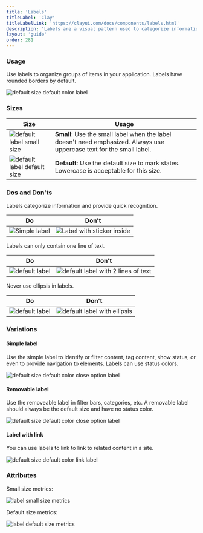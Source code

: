 ```yaml
---
title: 'Labels'
titleLabel: 'Clay'
titleLabelLink: 'https://clayui.com/docs/components/labels.html'
description: 'Labels are a visual pattern used to categorize information providing quick and easy recognition.'
layout: 'guide'
order: 281
---
```



### Usage

Use labels to organize groups of items in your application. Labels have rounded borders by default.

![default size default color label](/images/lexicon/Labels.jpg)

### Sizes

| Size                                                            | Usage                                                                                                                 |
| --------------------------------------------------------------- | --------------------------------------------------------------------------------------------------------------------- |
| ![default label small size](/images/lexicon/LabelSmall.jpg)     | **Small**: Use the small label when the label doesn't need emphasized. Always use uppercase text for the small label. |
| ![default label default size](/images/lexicon/LabelDefault.jpg) | **Default**: Use the default size to mark states. Lowercase is acceptable for this size.                              |

### Dos and Don'ts

Labels categorize information and provide quick recognition.

| Do | Don't |
| -- | ----- |
| ![Simple label](/images/lexicon/LabelSmallDo.jpg) | ![Label with sticker inside](/images/lexicon/LabelSmallDont.jpg) |

<!--
<div class="row">
	<div class="dodont col-lg">
		<img class="do" src="/images/lexicon/LabelSmallDo.jpg" alt="Simple label">
		<p class="do">Do</p>
	</div>
	<div class="dodont col-lg">
		<img class="dont" src="/images/lexicon/LabelSmallDont.jpg" alt="Label with sticker inside">
		<p class="dont">Don't</p>
	</div>
</div> -->

Labels can only contain one line of text.

| Do | Don't |
| -- | ----- |
| ![default label](/images/lexicon/LabelTextDo.jpg) | ![default label with 2 lines of text](/images/lexicon/LabelTextDontLines.jpg) |

<!--
<div class="row">
	<div class="dodont col-lg">
		<img class="do" src="/images/lexicon/LabelTextDo.jpg" alt="default label">
		<p class="do">Do</p>
	</div>
	<div class="dodont col-lg">
		<img class="dont" src="/images/lexicon/LabelTextDontLines.jpg" alt="default label with 2 lines of text">
		<p class="dont">Don't</p>
	</div>
</div> -->

Never use ellipsis in labels.

| Do | Don't |
| -- | ----- |
| ![default label](/images/lexicon/LabelTextDo.jpg) | ![default label with ellipsis](/images/lexicon/LabelTextDontEllipsis.jpg) |

<!--
<div class="row">
	<div class="dodont col-lg">
		<img class="do" src="/images/lexicon/LabelTextDo.jpg" alt="default label">
		<p class="do">Do</p>
	</div>
	<div class="dodont col-lg">
		<img class="dont" src="/images/lexicon/LabelTextDontEllipsis.jpg" alt="default label with ellipsis">
		<p class="dont">Don't</p>
	</div>
</div>
 -->

### Variations

#### Simple label

Use the simple label to identify or filter content, tag content, show status, or even to provide navigation to elements. Labels can use status colors.

![default size default color close option label](/images/lexicon/LabelDefault.jpg)

#### Removable label

Use the removeable label in filter bars, categories, etc. A removable label should always be the default size and have no status color.

![default size default color close option label](/images/lexicon/LabelRemovable.jpg)

#### Label with link

You can use labels to link to link to related content in a site.

![default size default color link label](/images/lexicon/LabelLink.jpg)

### Attributes

Small size metrics:

![label small size metrics](/images/lexicon/LabelSmallMetrics.jpg)

Default size metrics:

![label default size metrics](/images/lexicon/LabelMetrics.jpg)
